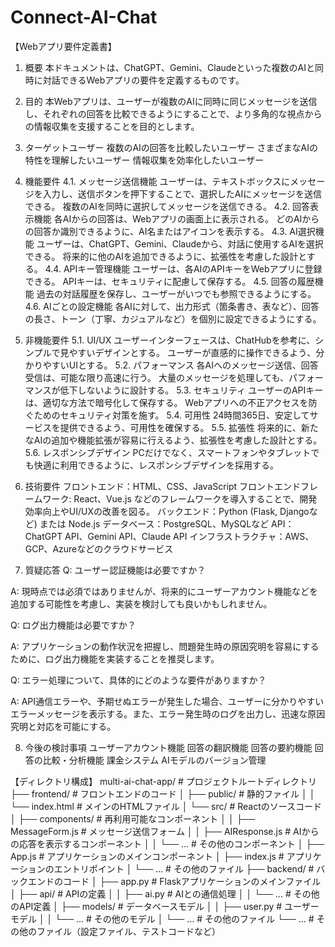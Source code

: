 # Connect-AI-Chat

【Webアプリ要件定義書】
1. 概要
本ドキュメントは、ChatGPT、Gemini、Claudeといった複数のAIと同時に対話できるWebアプリの要件を定義するものです。

2. 目的
本Webアプリは、ユーザーが複数のAIに同時に同じメッセージを送信し、それぞれの回答を比較できるようにすることで、より多角的な視点からの情報収集を支援することを目的とします。

3. ターゲットユーザー
複数のAIの回答を比較したいユーザー
さまざまなAIの特性を理解したいユーザー
情報収集を効率化したいユーザー
4. 機能要件
4.1. メッセージ送信機能
ユーザーは、テキストボックスにメッセージを入力し、送信ボタンを押下することで、選択したAIにメッセージを送信できる。
複数のAIを同時に選択してメッセージを送信できる。
4.2. 回答表示機能
各AIからの回答は、Webアプリの画面上に表示される。
どのAIからの回答か識別できるように、AI名またはアイコンを表示する。
4.3. AI選択機能
ユーザーは、ChatGPT、Gemini、Claudeから、対話に使用するAIを選択できる。
将来的に他のAIを追加できるように、拡張性を考慮した設計とする。
4.4. APIキー管理機能
ユーザーは、各AIのAPIキーをWebアプリに登録できる。
APIキーは、セキュリティに配慮して保存する。
4.5. 回答の履歴機能
過去の対話履歴を保存し、ユーザーがいつでも参照できるようにする。
4.6. AIごとの設定機能
各AIに対して、出力形式（箇条書き、表など）、回答の長さ、トーン（丁寧、カジュアルなど）を個別に設定できるようにする。
5. 非機能要件
5.1. UI/UX
ユーザーインターフェースは、ChatHubを参考に、シンプルで見やすいデザインとする。
ユーザーが直感的に操作できるよう、分かりやすいUIとする。
5.2. パフォーマンス
各AIへのメッセージ送信、回答受信は、可能な限り高速に行う。
大量のメッセージを処理しても、パフォーマンスが低下しないように設計する。
5.3. セキュリティ
ユーザーのAPIキーは、適切な方法で暗号化して保存する。
Webアプリへの不正アクセスを防ぐためのセキュリティ対策を施す。
5.4. 可用性
24時間365日、安定してサービスを提供できるよう、可用性を確保する。
5.5. 拡張性
将来的に、新たなAIの追加や機能拡張が容易に行えるよう、拡張性を考慮した設計とする。
5.6. レスポンシブデザイン
PCだけでなく、スマートフォンやタブレットでも快適に利用できるように、レスポンシブデザインを採用する。
6. 技術要件
フロントエンド：HTML、CSS、JavaScript
フロントエンドフレームワーク: React、Vue.js などのフレームワークを導入することで、開発効率向上やUI/UXの改善を図る。
バックエンド：Python (Flask, Djangoなど) または Node.js
データベース：PostgreSQL、MySQLなど
API：ChatGPT API、Gemini API、Claude API
インフラストラクチャ：AWS、GCP、Azureなどのクラウドサービス
7. 質疑応答
Q: ユーザー認証機能は必要ですか？

A: 現時点では必須ではありませんが、将来的にユーザーアカウント機能などを追加する可能性を考慮し、実装を検討しても良いかもしれません。

Q: ログ出力機能は必要ですか？

A: アプリケーションの動作状況を把握し、問題発生時の原因究明を容易にするために、ログ出力機能を実装することを推奨します。

Q: エラー処理について、具体的にどのような要件がありますか？

A: API通信エラーや、予期せぬエラーが発生した場合、ユーザーに分かりやすいエラーメッセージを表示する。また、エラー発生時のログを出力し、迅速な原因究明と対応を可能にする。

8. 今後の検討事項
ユーザーアカウント機能
回答の翻訳機能
回答の要約機能
回答の比較・分析機能
課金システム
AIモデルのバージョン管理



【ディレクトリ構成】
multi-ai-chat-app/  # プロジェクトルートディレクトリ
├── frontend/  # フロントエンドのコード
│   ├── public/  # 静的ファイル
│   │   └── index.html  # メインのHTMLファイル
│   └── src/  # Reactのソースコード
│       ├── components/  # 再利用可能なコンポーネント
│       │   ├── MessageForm.js  # メッセージ送信フォーム
│       │   ├── AIResponse.js  # AIからの応答を表示するコンポーネント
│       │   └── ...  # その他のコンポーネント
│       ├── App.js  # アプリケーションのメインコンポーネント
│       ├── index.js  # アプリケーションのエントリポイント
│       └── ...  # その他のファイル
├── backend/  # バックエンドのコード
│   ├── app.py  # Flaskアプリケーションのメインファイル
│   ├── api/  # APIの定義
│   │   ├── ai.py  # AIとの通信処理
│   │   └── ...  # その他のAPI定義
│   ├── models/  # データベースモデル
│   │   ├── user.py  # ユーザーモデル
│   │   └── ...  # その他のモデル
│   └── ...  # その他のファイル
└── ...  # その他のファイル（設定ファイル、テストコードなど）